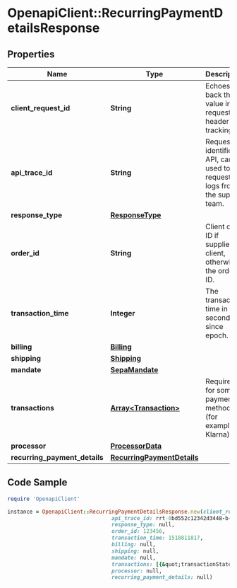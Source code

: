 # OpenapiClient::RecurringPaymentDetailsResponse

## Properties

Name | Type | Description | Notes
------------ | ------------- | ------------- | -------------
**client_request_id** | **String** | Echoes back the value in the request header for tracking. | [optional] 
**api_trace_id** | **String** | Request identifier in API, can be used to request logs from the support team. | [optional] 
**response_type** | [**ResponseType**](ResponseType.md) |  | [optional] 
**order_id** | **String** | Client order ID if supplied by client, otherwise the order ID. | [optional] 
**transaction_time** | **Integer** | The transaction time in seconds since epoch. | [optional] 
**billing** | [**Billing**](Billing.md) |  | [optional] 
**shipping** | [**Shipping**](Shipping.md) |  | [optional] 
**mandate** | [**SepaMandate**](SepaMandate.md) |  | [optional] 
**transactions** | [**Array&lt;Transaction&gt;**](Transaction.md) | Required for some payment methods (for example, Klarna). | [optional] 
**processor** | [**ProcessorData**](ProcessorData.md) |  | [optional] 
**recurring_payment_details** | [**RecurringPaymentDetails**](RecurringPaymentDetails.md) |  | [optional] 

## Code Sample

```ruby
require 'OpenapiClient'

instance = OpenapiClient::RecurringPaymentDetailsResponse.new(client_request_id: 30dd879c-ee2f-11db-8314-0800200c9a66,
                                 api_trace_id: rrt-0bd552c12342d3448-b-ea-1142-12938318-7,
                                 response_type: null,
                                 order_id: 123456,
                                 transaction_time: 1518811817,
                                 billing: null,
                                 shipping: null,
                                 mandate: null,
                                 transactions: [{&quot;transactionState&quot;:&quot;AUTHORIZED&quot;,&quot;ipgTransactionId&quot;:&quot;838916029301&quot;,&quot;transactionType&quot;:&quot;SALE&quot;,&quot;transactionAmount&quot;:{&quot;total&quot;:10.24,&quot;currency&quot;:&quot;USD&quot;},&quot;storeId&quot;:&quot;1109959991&quot;}],
                                 processor: null,
                                 recurring_payment_details: null)
```


